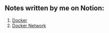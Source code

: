 ## Notes written by me on Notion:
  1. [Docker](https://www.notion.so/bhairavisanskriti/Docker-90fac6997cef427691c71f70f76db146)
  2. [Docker Network](https://www.notion.so/bhairavisanskriti/Docker-Network-dbaefa45db1344b4bcc665d3821f3ca5)
